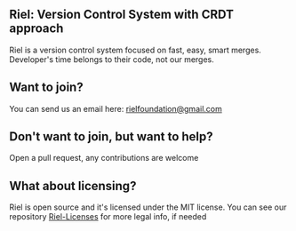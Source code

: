 ## Riel: Version Control System with CRDT approach
Riel is a version control system focused on fast, easy, smart merges. Developer's time belongs to their code, not our merges.
## Want to join?
You can send us an email here: rielfoundation@gmail.com
## Don't want to join, but want to help?
Open a pull request, any contributions are welcome
## What about licensing?
Riel is open source and it's licensed under the MIT license. You can see our repository [Riel-Licenses](https://www.github.com/Riel-Foundation/Riel-Licenses) for more legal info, if needed
